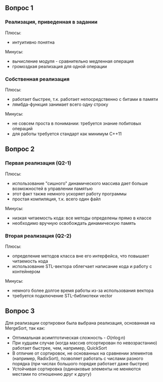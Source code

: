 ## Вопрос 1

### Реализация, приведенная в задании
Плюсы:
- интуитивно понятна
  
Минусы:
- вычисление модуля - сравнительно медленная операция
- громоздкая реализация для одной операции
  
### Собственная реализация
Плюсы:
- работает быстрее, т.к. работает непосредственно с битами в памяти
- лямбда-функция занимает всего одну строку

Минусы:
- не совсем проста в понимании: требуется знание побитовых операций
- для работы требуется стандарт как минимум C++11

## Вопрос 2

### Первая реализация (Q2-1)
Плюсы:
- использование "сишного" динамического массива дает больше возможностей в управлении памятью
- этот факт также немного ускоряет работу программы
- простая компиляция, т.к. всего один файл

Минусы:
- низкая читаемость кода: все методы определены прямо в классе
- необходимо вручную освобождать динамическую память
  
### Вторая реализация (Q2-2)
Плюсы:
- определение методов класса вне его интерфейса, что повышает читаемость кода
- использование STL-вектора облегчает написание кода и работу с контейнером

Минусы:
- немного более долгое время работы из-за использования вектора
- требуется подключение STL-библиотеки vector

## Вопрос 3

Для реализации сортировки была выбрана реализация, основанная на MergeSort, так как:
- Оптимальная асимптотическая сложность - $O(n \log n)$
- При худшем случае (когда массив отсортирован по невозрастанию) работает быстрее, чем, например, QuickSort
- В отличие от сортировок, не основанных на сравнении элементов (например, RadixSort), позволяет работать с числами разного порядка (при числах большого порядке работает даже быстрее)
- Устойчивая сортировка (одинаковые элементы не меняются местами по отношению друг к другу)
